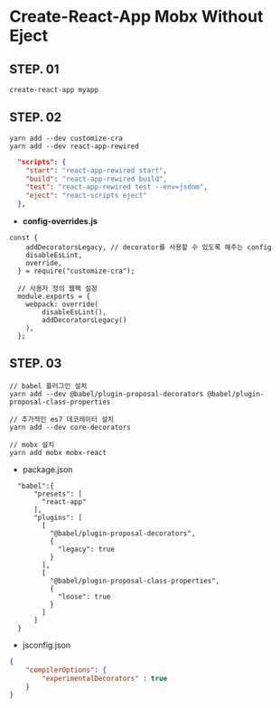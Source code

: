 # Create-React-App Mobx Without Eject

## STEP. 01 
```
create-react-app myapp
```

## STEP. 02 

```git
yarn add --dev customize-cra
yarn add --dev react-app-rewired
```

```json
  "scripts": {
    "start": "react-app-rewired start",
    "build": "react-app-rewired build",
    "test": "react-app-rewired test --env=jsdom",
    "eject": "react-scripts eject"
  },
```
+ **config-overrides.js**

```
const { 
    addDecoratorsLegacy, // decorator를 사용할 수 있도록 해주는 config
    disableEsLint,
    override,
  } = require("customize-cra");
  
  // 사용자 정의 웹팩 설정
  module.exports = {
    webpack: override(
        disableEsLint(),
        addDecoratorsLegacy()
    ),
  };
```

## STEP. 03

```
// babel 플러그인 설치
yarn add --dev @babel/plugin-proposal-decorators @babel/plugin-proposal-class-properties

// 추가적인 es7 데코레이터 설치
yarn add --dev core-decorators

// mobx 설치
yarn add mobx mobx-react

```

+ package.json
```
  "babel":{
      "presets": [
        "react-app"
      ],
      "plugins": [
        [
          "@babel/plugin-proposal-decorators",
          {
            "legacy": true
          }
        ],
        [
          "@babel/plugin-proposal-class-properties",
          {
            "loose": true
          }
        ]
      ]
  }
```
+ jsconfig.json

```json
{
    "compilerOptions": {
        "experimentalDecorators" : true
    }
}
```